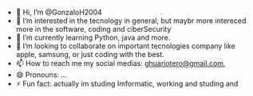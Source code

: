 - 👋 Hi, I’m @GonzaloH2004
- 👀 I’m interested in the tecnology in general, but maybr more intereced more in the software, coding and ciberSecurity
- 🌱 I’m currently learning Python, java and more.
- 💞️ I’m looking to collaborate on important tecnologies company like apple, samsung, or just coding with the best.
- 📫 How to reach me my social medias: ghuariotero@gmail.com, 
- 😄 Pronouns: ...
- ⚡ Fun fact: actually im studing Imformatic, working and studing and 

<!---
GonzaloH2004/GonzaloH2004 is a ✨ special ✨ repository because its `README.md` (this file) appears on your GitHub profile.
You can click the Preview link to take a look at your changes.
--->
